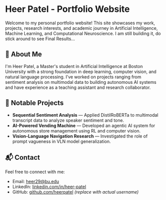 # Heer Patel - Portfolio Website

Welcome to my personal portfolio website! This site showcases my work, projects, research interests, and academic journey in Artificial Intelligence, Machine Learning, and Computational Neuroscience.
I am still building it, do stick around to see Final Results...

## 🚀 About Me

I'm Heer Patel, a Master's student in Artificial Intelligence at Boston University with a strong foundation in deep learning, computer vision, and natural language processing. I’ve worked on projects ranging from sentiment analysis on multimodal data to building autonomous AI systems and have experience as a teaching assistant and research collaborator.

## 🌟 Notable Projects

- **Sequential Sentiment Analysis** — Applied DistilRoBERTa to multimodal transcript data to analyze speaker sentiment and tone.
- **AI-Powered Vending Machine** — Developed an agentic AI system for autonomous store management using RL and computer vision.
- **Vision-Language Navigation Research** — Investigated the role of prompt vagueness in VLN model generalization.

## 📬 Contact

Feel free to connect with me:

- Email: heer29@bu.edu  
- LinkedIn: [linkedin.com/in/heer-patel](https://www.linkedin.com/in/heer-patel29)  
- GitHub: [github.com/heerpatel](https://github.com/patelheer2910) *(replace with actual username)*

